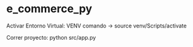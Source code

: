 # e_commerce_py

Activar Entorno Virtual: 
VENV comando -> source venv/Scripts/activate

Correr proyecto:
python src/app.py